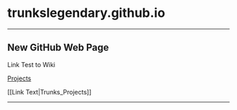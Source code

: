 # trunkslegendary.github.io

---

New GitHub Web Page
---


Link Test to Wiki

[Projects](../trunkslegendary.github.io/wiki/Trunks_Projects)

[[Link Text|Trunks_Projects]]

---
